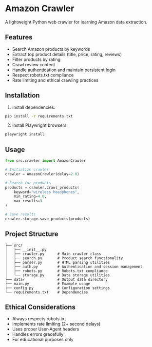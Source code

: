 # Amazon Crawler

A lightweight Python web crawler for learning Amazon data extraction.

## Features

- Search Amazon products by keywords
- Extract top product details (title, price, rating, reviews)
- Filter products by rating
- Crawl review content
- Handle authentication and maintain persistent login
- Respect robots.txt compliance
- Rate limiting and ethical crawling practices

## Installation

1. Install dependencies:
```bash
pip install -r requirements.txt
```

2. Install Playwright browsers:
```bash
playwright install
```

## Usage

```python
from src.crawler import AmazonCrawler

# Initialize crawler
crawler = AmazonCrawler(delay=2.0)

# Search for products
products = crawler.crawl_products(
    keyword="wireless headphones",
    min_rating=4.0,
    max_results=3
)

# Save results
crawler.storage.save_products(products)
```

## Project Structure

```
├── src/
│   ├── __init__.py
│   ├── crawler.py      # Main crawler class
│   ├── search.py       # Product search functionality
│   ├── parser.py       # HTML parsing utilities
│   ├── auth.py         # Authentication and session management
│   ├── robots.py       # Robots.txt compliance
│   └── storage.py      # Data storage utilities
├── data/               # Output data directory
├── main.py             # Example usage
├── config.py           # Configuration settings
└── requirements.txt    # Dependencies
```

## Ethical Considerations

- Always respects robots.txt
- Implements rate limiting (2+ second delays)
- Uses proper User-Agent headers
- Handles errors gracefully
- For educational purposes only